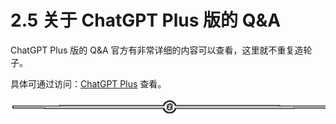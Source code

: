 # 2.5 关于 ChatGPT Plus 版的 Q&A

ChatGPT Plus 版的 Q&A 官方有非常详细的内容可以查看，这里就不重复造轮子。

具体可通过访问：[ChatGPT Plus](https://help.openai.com/en/articles/6950777-chatgpt-plus) 查看。

![](img/6ee508850b27e2c7d179da2f3eea659e.png)